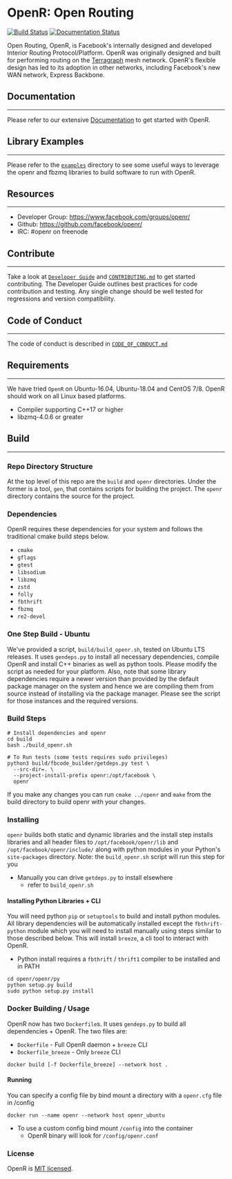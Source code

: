 # OpenR: Open Routing

[![Build Status](https://github.com/facebook/openr/workflows/linux/badge.svg)](https://github.com/facebook/openr/actions?workflow=linux)
[![Documentation Status](https://readthedocs.org/projects/openr/badge/?version=latest)](https://openr.readthedocs.io/en/latest/?badge=latest)

Open Routing, OpenR, is Facebook's internally designed and developed Interior Routing
Protocol/Platform. OpenR was originally designed and built for performing routing on the
[Terragraph](https://terragraph.com/) mesh network. OpenR's flexible design has led to
its adoption in other networks, including Facebook's new WAN network, Express Backbone.

## Documentation

---

Please refer to our extensive [Documentation](https://openr.readthedocs.io/en/latest/) to get started with OpenR.

## Library Examples

---

Please refer to the [`examples`](examples) directory to see some useful ways to
leverage the openr and fbzmq libraries to build software to run with OpenR.

## Resources

---

- Developer Group: https://www.facebook.com/groups/openr/
- Github: https://github.com/facebook/openr/
- IRC: #openr on freenode

## Contribute

---

Take a look at [`Developer Guide`](openr/docs/Developer_Guide/DeveloperGuide.md)
and [`CONTRIBUTING.md`](CONTRIBUTING.md) to get started contributing.
The Developer Guide outlines best practices for code contribution and testing.
Any single change should be well tested for regressions and version
compatibility.

## Code of Conduct

---

The code of conduct is described in [`CODE_OF_CONDUCT.md`](CODE_OF_CONDUCT.md)

## Requirements

---

We have tried `OpenR` on Ubuntu-16.04, Ubuntu-18.04 and CentOS 7/8.
OpenR should work on all Linux based platforms.

- Compiler supporting C++17 or higher
- libzmq-4.0.6 or greater

## Build

---

### Repo Directory Structure

At the top level of this repo are the `build` and `openr` directories. Under the
former is a tool, `gen`, that contains scripts for building the
project. The `openr` directory contains the source for the project.

### Dependencies

OpenR requires these dependencies for
your system and follows the traditional cmake build steps below.

- `cmake`
- `gflags`
- `gtest`
- `libsodium`
- `libzmq`
- `zstd`
- `folly`
- `fbthrift`
- `fbzmq`
- `re2-devel`

### One Step Build - Ubuntu

We've provided a script, `build/build_openr.sh`, tested on Ubuntu LTS releases.
It uses `gendeps.py` to install all necessary dependencies, compile OpenR and install
C++ binaries as well as python tools. Please modify the script as needed for
your platform. Also, note that some library dependencies require a newer version
than provided by the default package manager on the system and hence we are
compiling them from source instead of installing via the package manager. Please
see the script for those instances and the required versions.

### Build Steps

```console
# Install dependencies and openr
cd build
bash ./build_openr.sh

# To Run tests (some tests requires sudo privileges)
python3 build/fbcode_builder/getdeps.py test \
  --src-dir=. \
  --project-install-prefix openr:/opt/facebook \
  openr
```

If you make any changes you can run `cmake ../openr` and `make` from the build
directory to build openr with your changes.

### Installing

`openr` builds both static and dynamic libraries and the install step installs
libraries and all header files to `/opt/facebook/openr/lib` and
`/opt/facebook/openr/include/` along with python modules in your Python's
`site-packages` directory.
Note: the `build_openr.sh` script will run this step for you

- Manually you can drive `getdeps.py` to install elsewhere
  - refer to `build_openr.sh`

#### Installing Python Libraries + CLI

You will need python `pip` or `setuptools` to build and install python modules.
All library dependencies will be automatically installed except the
`fbthrift-python` module which you will need to install manually using steps
similar to those described below. This will install `breeze`, a cli tool to
interact with OpenR.

- Python install requires a `fbthrift` / `thrift1` compiler to be installed and in PATH

```console
cd openr/openr/py
python setup.py build
sudo python setup.py install
```

### Docker Building / Usage

OpenR now has two `Dockerfile`s. It uses `gendeps.py` to build all dependencies + OpenR. The two files are:

- `Dockerfile` - Full OpenR daemon + `breeze` CLI
- `Dockerfile_breeze` - Only `breeze` CLI

```console
docker build [-f Dockerfile_breeze] --network host .
```

#### Running

You can specify a config file by bind mount a directory with a `openr.cfg` file in /config

```console
docker run --name openr --network host openr_ubuntu
```

- To use a custom config bind mount `/config` into the container
  - OpenR binary will look for `/config/openr.conf`

### License

OpenR is [MIT licensed](./LICENSE).
